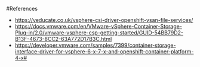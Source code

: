 #References
- https://veducate.co.uk/vsphere-csi-driver-openshift-vsan-file-services/
- https://docs.vmware.com/en/VMware-vSphere-Container-Storage-Plug-in/2.0/vmware-vsphere-csp-getting-started/GUID-54BB79D2-B13F-4673-8CC2-63A772D17B3C.html
- https://developer.vmware.com/samples/7399/container-storage-interface-driver-for-vsphere-6-x-7-x-and-openshift-container-platform-4-x#
